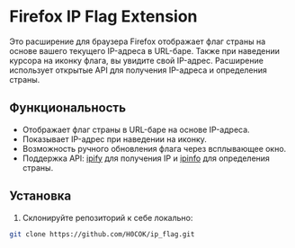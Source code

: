 # Firefox IP Flag Extension

Это расширение для браузера Firefox отображает флаг страны на основе вашего текущего IP-адреса в URL-баре. Также при наведении курсора на иконку флага, вы увидите свой IP-адрес. Расширение использует открытые API для получения IP-адреса и определения страны.

## Функциональность

- Отображает флаг страны в URL-баре на основе IP-адреса.
- Показывает IP-адрес при наведении на иконку.
- Возможность ручного обновления флага через всплывающее окно.
- Поддержка API: [ipify](https://www.ipify.org) для получения IP и [ipinfo](https://ipinfo.io) для определения страны.

## Установка

1. Склонируйте репозиторий к себе локально:

```bash
git clone https://github.com/H0COK/ip_flag.git